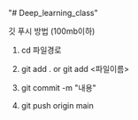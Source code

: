 "# Deep_learning_class" 

 깃 푸시 방법 (100mb이하)

1. cd 파일경로

2. git add . or git add <파일이름>

3. git commit -m "내용"

4. git push origin main
